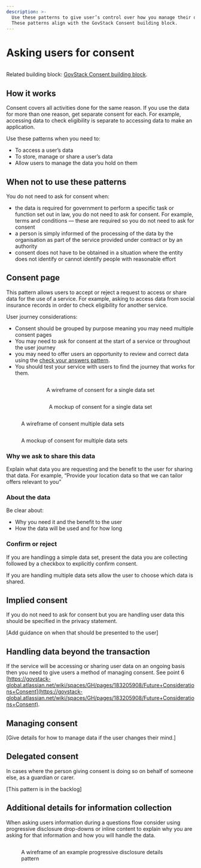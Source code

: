 ```yaml
---
description: >-
  Use these patterns to give user’s control over how you manage their data.
  These patterns align with the GovStack Consent building block.
---
```


# Asking users for consent

<div data-full-width="true">

<figure><img src="../../.gitbook/assets/Asking for consent.png" alt=""><figcaption></figcaption></figure>

</div>

Related building block: [GovStack Consent building block](http://localhost:5000/o/pxmRWOPoaU8fUAbbcrus/s/MhCVws4MKdm6FWXf006q/).

## How it works

Consent covers all activities done for the same reason. If you use the data for more than one reason, get separate consent for each. For example, accessing data to check eligibility is separate to accessing data to make an application.

Use these patterns when you need to:

* To access a user’s data
* To store, manage or share a user’s data
* Allow users to manage the data you hold on them

## When not to use these patterns

You do not need to ask for consent when:

* the data is required for government to perform a specific task or function set out in law, you do not need to ask for consent. For example, terms and conditions — these are required so you do not need to ask for consent
* a person is simply informed of the processing of the data by the organisation as part of the service provided under contract or by an authority
* consent does not have to be obtained in a situation where the entity does not identify or cannot identify people with reasonable effort

## Consent page

This pattern allows users to accept or reject a request to access or share data for the use of a service. For example, asking to access data from social insurance records in order to check eligibility for another service.

User journey considerations:

* Consent should be grouped by purpose meaning you may need multiple consent pages&#x20;
* You may need to ask for consent at the start of a service or throughout the user journey
* you may need to offer users an opportunity to review and correct data using the [check your answers pattern](http://localhost:5000/o/pxmRWOPoaU8fUAbbcrus/s/zdXe8NbIMZIv5sydPBf6/).
* You should test your service with users to find the journey that works for them.

<div align="center" data-full-width="true">

<figure><img src="../../.gitbook/assets/Consent for a single data set.png" alt=""><figcaption><p>A wireframe of consent for a single data set</p></figcaption></figure>

 

<figure><img src="../../.gitbook/assets/Consent for a single data set mockups.png" alt=""><figcaption><p>A mockup of consent for a single data set</p></figcaption></figure>

</div>

<div data-full-width="true">

<figure><img src="../../.gitbook/assets/Consent for multiple data sets.png" alt=""><figcaption><p>A wireframe of consent multiple data sets</p></figcaption></figure>

 

<figure><img src="../../.gitbook/assets/Consent for multiple data set mockups.png" alt=""><figcaption><p>A mockup of consent for multiple  data sets</p></figcaption></figure>

</div>

### **Why we ask to share this data**

Explain what data you are requesting and the benefit to the user for sharing that data. For example, “Provide your location data so that we can tailor offers relevant to you”

### **About the data**

Be clear about:

* Why you need it and the benefit to the user
* How the data will be used and for how long

### **Confirm or reject**

If you are handlingg a simple data set, present the data you are collecting followed by a checkbox to explicitly confirm consent.

If you are handling multiple data sets allow the user to choose which data is shared.

## Implied consent

If you do not need to ask for consent but you are handling user data this should be specified in the privacy statement.

\[Add guidance on when that should be presented to the user]

## Handling data beyond the transaction

If the service will be accessing or sharing user data on an ongoing basis then you need to give users a method of managing consent. See point 6 [https://govstack-global.atlassian.net/wiki/spaces/GH/pages/183205908/Future+Considerations+Consent](https://govstack-global.atlassian.net/wiki/spaces/GH/pages/183205908/Future+Considerations+Consent).

## **Managing consent**

\[Give details for how to manage data if the user changes their mind.]

## Delegated consent

In cases where the person giving consent is doing so on behalf of someone else, as a guardian or carer.

\[This pattern is in the backlog]

## Additional details for information collection

When asking users information during a questions flow consider using progressive disclosure drop-downs or inline content to explain why you are asking for that information and how you will handle the data.

<figure><img src="../../.gitbook/assets/Details for information (1).png" alt=""><figcaption><p>A wireframe of an example progressive disclosure details pattern</p></figcaption></figure>

###

